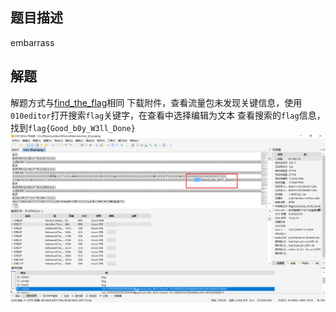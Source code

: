 ## 题目描述
embarrass
## 解题
解题方式与[find_the_flag](./find_the_flag.md)相同
下载附件，查看流量包未发现关键信息，使用`010editor`打开搜索`flag`关键字，在查看中选择编辑为文本
查看搜索的`flag`信息，找到`flag{Good_b0y_W3ll_Done}`
![](assets/embarrass/img/image-20240228152814344.png)

